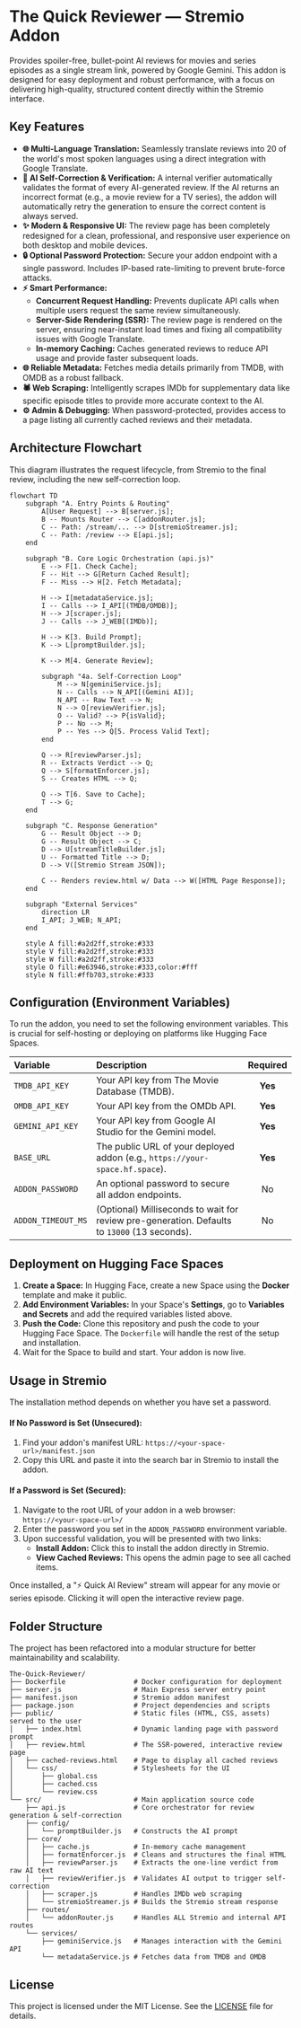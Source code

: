 # The Quick Reviewer — Stremio Addon

Provides spoiler-free, bullet-point AI reviews for movies and series episodes as a single stream link, powered by Google Gemini. This addon is designed for easy deployment and robust performance, with a focus on delivering high-quality, structured content directly within the Stremio interface.

## Key Features

*   **🌐 Multi-Language Translation:** Seamlessly translate reviews into 20 of the world's most spoken languages using a direct integration with Google Translate.
*   **🤖 AI Self-Correction & Verification:** A internal verifier automatically validates the format of every AI-generated review. If the AI returns an incorrect format (e.g., a movie review for a TV series), the addon will automatically retry the generation to ensure the correct content is always served.
*   **✨ Modern & Responsive UI:** The review page has been completely redesigned for a clean, professional, and responsive user experience on both desktop and mobile devices.
*   **🔒 Optional Password Protection:** Secure your addon endpoint with a single password. Includes IP-based rate-limiting to prevent brute-force attacks.
*   **⚡ Smart Performance:**
    *   **Concurrent Request Handling:** Prevents duplicate API calls when multiple users request the same review simultaneously.
    *   **Server-Side Rendering (SSR):** The review page is rendered on the server, ensuring near-instant load times and fixing all compatibility issues with Google Translate.
    *   **In-memory Caching:** Caches generated reviews to reduce API usage and provide faster subsequent loads.
*   **🌐 Reliable Metadata:** Fetches media details primarily from TMDB, with OMDB as a robust fallback.
*   **🕷️ Web Scraping:** Intelligently scrapes IMDb for supplementary data like specific episode titles to provide more accurate context to the AI.
*   **⚙️ Admin & Debugging:** When password-protected, provides access to a page listing all currently cached reviews and their metadata.

## Architecture Flowchart

This diagram illustrates the request lifecycle, from Stremio to the final review, including the new self-correction loop.

```mermaid
flowchart TD
    subgraph "A. Entry Points & Routing"
        A[User Request] --> B[server.js];
        B -- Mounts Router --> C[addonRouter.js];
        C -- Path: /stream/... --> D[stremioStreamer.js];
        C -- Path: /review --> E[api.js];
    end

    subgraph "B. Core Logic Orchestration (api.js)"
        E --> F[1. Check Cache];
        F -- Hit --> G[Return Cached Result];
        F -- Miss --> H[2. Fetch Metadata];
        
        H --> I[metadataService.js];
        I -- Calls --> I_API[(TMDB/OMDB)];
        H --> J[scraper.js];
        J -- Calls --> J_WEB[(IMDb)];

        H --> K[3. Build Prompt];
        K --> L[promptBuilder.js];
        
        K --> M[4. Generate Review];
        
        subgraph "4a. Self-Correction Loop"
            M --> N[geminiService.js];
            N -- Calls --> N_API[(Gemini AI)];
            N_API -- Raw Text --> N;
            N --> O[reviewVerifier.js];
            O -- Valid? --> P{isValid};
            P -- No --> M;
            P -- Yes --> Q[5. Process Valid Text];
        end

        Q --> R[reviewParser.js];
        R -- Extracts Verdict --> Q;
        Q --> S[formatEnforcer.js];
        S -- Creates HTML --> Q;
        
        Q --> T[6. Save to Cache];
        T --> G;
    end

    subgraph "C. Response Generation"
        G -- Result Object --> D;
        G -- Result Object --> C;
        D --> U[streamTitleBuilder.js];
        U -- Formatted Title --> D;
        D --> V([Stremio Stream JSON]);
        
        C -- Renders review.html w/ Data --> W([HTML Page Response]);
    end

    subgraph "External Services"
        direction LR
        I_API; J_WEB; N_API;
    end

    style A fill:#a2d2ff,stroke:#333
    style V fill:#a2d2ff,stroke:#333
    style W fill:#a2d2ff,stroke:#333
    style O fill:#e63946,stroke:#333,color:#fff
    style N fill:#ffb703,stroke:#333
```

## Configuration (Environment Variables)

To run the addon, you need to set the following environment variables. This is crucial for self-hosting or deploying on platforms like Hugging Face Spaces.

| Variable | Description | Required |
| :--- | :--- | :---: |
| `TMDB_API_KEY` | Your API key from The Movie Database (TMDB). | **Yes** |
| `OMDB_API_KEY` | Your API key from the OMDb API. | **Yes** |
| `GEMINI_API_KEY` | Your API key from Google AI Studio for the Gemini model. | **Yes** |
| `BASE_URL` | The public URL of your deployed addon (e.g., `https://your-space.hf.space`). | **Yes** |
| `ADDON_PASSWORD` | An optional password to secure all addon endpoints. | No |
| `ADDON_TIMEOUT_MS` | (Optional) Milliseconds to wait for review pre-generation. Defaults to `13000` (13 seconds). | No |

## Deployment on Hugging Face Spaces

1.  **Create a Space:** In Hugging Face, create a new Space using the **Docker** template and make it public.
2.  **Add Environment Variables:** In your Space's **Settings**, go to **Variables and Secrets** and add the required variables listed above.
3.  **Push the Code:** Clone this repository and push the code to your Hugging Face Space. The `Dockerfile` will handle the rest of the setup and installation.
4.  Wait for the Space to build and start. Your addon is now live.

## Usage in Stremio

The installation method depends on whether you have set a password.

#### **If No Password is Set (Unsecured):**

1.  Find your addon's manifest URL: `https://<your-space-url>/manifest.json`
2.  Copy this URL and paste it into the search bar in Stremio to install the addon.

#### **If a Password is Set (Secured):**

1.  Navigate to the root URL of your addon in a web browser: `https://<your-space-url>/`
2.  Enter the password you set in the `ADDON_PASSWORD` environment variable.
3.  Upon successful validation, you will be presented with two links:
    *   **Install Addon:** Click this to install the addon directly in Stremio.
    *   **View Cached Reviews:** This opens the admin page to see all cached items.

Once installed, a "⚡ Quick AI Review" stream will appear for any movie or series episode. Clicking it will open the interactive review page.

## Folder Structure

The project has been refactored into a modular structure for better maintainability and scalability.

```
The-Quick-Reviewer/
├── Dockerfile                 # Docker configuration for deployment
├── server.js                  # Main Express server entry point
├── manifest.json              # Stremio addon manifest
├── package.json               # Project dependencies and scripts
├── public/                    # Static files (HTML, CSS, assets) served to the user
│   ├── index.html             # Dynamic landing page with password prompt
│   ├── review.html            # The SSR-powered, interactive review page
│   ├── cached-reviews.html    # Page to display all cached reviews
│   └── css/                   # Stylesheets for the UI
│       ├── global.css
│       ├── cached.css
│       └── review.css
└── src/                       # Main application source code
    ├── api.js                 # Core orchestrator for review generation & self-correction
    ├── config/
    │   └── promptBuilder.js   # Constructs the AI prompt
    ├── core/
    │   ├── cache.js           # In-memory cache management
    │   ├── formatEnforcer.js  # Cleans and structures the final HTML
    │   ├── reviewParser.js    # Extracts the one-line verdict from raw AI text
    │   ├── reviewVerifier.js  # Validates AI output to trigger self-correction
    │   ├── scraper.js         # Handles IMDb web scraping
    │   └── stremioStreamer.js # Builds the Stremio stream response
    ├── routes/
    │   └── addonRouter.js     # Handles ALL Stremio and internal API routes
    └── services/
        ├── geminiService.js   # Manages interaction with the Gemini API
        └── metadataService.js # Fetches data from TMDB and OMDB
```

## License

This project is licensed under the MIT License. See the [LICENSE](LICENSE) file for details.
